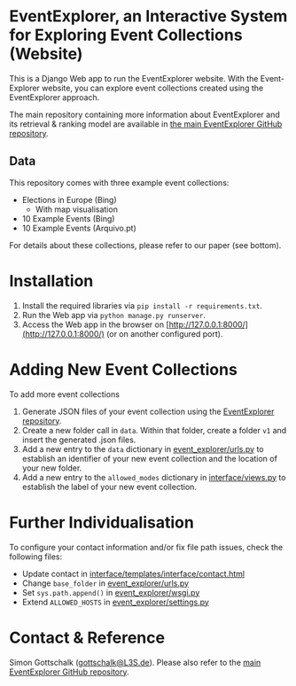 # EventExplorer, an Interactive System for Exploring Event Collections (Website)

This is a Django Web app to run the EventExplorer website. With the Event-Explorer website, you can explore event collections created using the EventExplorer approach.

The main repository containing more information about EventExplorer and its retrieval & ranking model are available in [the main EventExplorer GitHub repository](https://github.com/saraabdollahi/EventExplorer).

## Data

This repository comes with three example event collections:
- Elections in Europe (Bing)
   - With map visualisation
- 10 Example Events (Bing)
- 10 Example Events (Arquivo.pt)

For details about these collections, please refer to our paper (see bottom).

# Installation

1. Install the required libraries via `pip install -r requirements.txt`.
2. Run the Web app via `python manage.py runserver`.
3. Access the Web app in the browser on [http://127.0.0.1:8000/](http://127.0.0.1:8000/) (or on another configured port).

# Adding New Event Collections

To add more event collections

1. Generate JSON files of your event collection using the [EventExplorer repository](https://github.com/saraabdollahi/EventExplorer).
2. Create a new folder call in `data`. Within that folder, create a folder `v1` and insert the generated .json files.
3. Add a new entry to the `data` dictionary in [event_explorer/urls.py](event_explorer/urls.py) to establish an identifier of your new event collection and the location of your new folder.
4. Add a new entry to the `allowed_modes` dictionary in [interface/views.py](interface/views.py) to establish the label of your new event collection.

# Further Individualisation

To configure your contact information and/or fix file path issues, check the following files:

- Update contact in [interface/templates/interface/contact.html](interface/templates/interface/contact.html)
- Change `base_folder` in [event_explorer/urls.py](event_explorer/urls.py)
- Set `sys.path.append()` in [event_explorer/wsgi.py](event_explorer/wsgi.py)
- Extend `ALLOWED_HOSTS` in [event_explorer/settings.py](event_explorer/settings.py)

# Contact & Reference

Simon Gottschalk ([gottschalk@L3S.de](mailto:gottschalk@L3S.de)). Please also refer to the [main EventExplorer GitHub repository](https://github.com/saraabdollahi/EventExplorer).